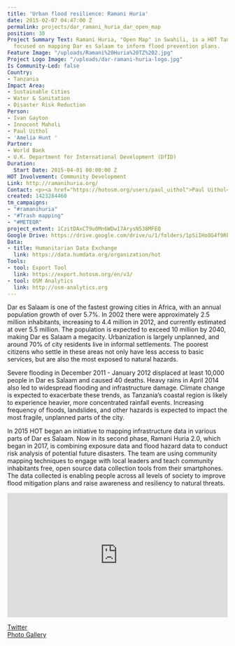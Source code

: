 ```yaml
---
title: 'Urban flood resilience: Ramani Huria'
date: 2015-02-07 04:47:00 Z
permalink: projects/dar_ramani_huria_dar_open_map
position: 30
Project Summary Text: Ramani Huria, "Open Map" in Swahili, is a HOT Tanzania project
  focused on mapping Dar es Salaam to inform flood prevention plans.
Feature Image: "/uploads/Ramani%20Huria%20TZ%202.jpg"
Project Logo Image: "/uploads/dar-ramani-huria-logo.jpg"
Is Community-Led: false
Country:
- Tanzania
Impact Area:
- Sustainable Cities
- Water & Sanitation
- Disaster Risk Reduction
Person:
- Ivan Gayton
- Innocent Maholi
- Paul Uithol
- 'Amelia Hunt '
Partner:
- World Bank
- U.K. Department for International Development (DfID)
Duration:
  Start Date: 2015-04-01 00:00:00 Z
HOT Involvement: Community Development
Link: http://ramanihuria.org/
Contact: <p><a href="https://hotosm.org/users/paul_uithol">Paul Uithol</a></p>
created: 1423284460
tm_campaigns:
- "#ramanihuria"
- "#Trash mapping"
- "#METEOR"
project_extent: 1CzitDAxCT9u0Mn6WDw17ArysN538MFEQ
Google Drive: https://drive.google.com/drive/u/1/folders/1pSiIHo8G4f9RkRbOVfG-yR6BvbkIpg6-
Data:
- title: Humanitarian Data Exchange
  link: https://data.humdata.org/organization/hot
Tools:
- tool: Export Tool
  link: https://export.hotosm.org/en/v3/
- tool: OSM Analytics
  link: http://osm-analytics.org
---
```


Dar es Salaam is one of the fastest growing cities in Africa, with an annual population growth of over 5.7%.  In 2002 there were approximately 2.5 million inhabitants, increasing to 4.4 million in 2012, and currently estimated at over 5.5 million.  The population is expected to exceed 10 million by 2040, making Dar es Salaam a megacity.  Urbanization is largely unplanned, and around 70% of city residents live in informal settlements.  The poorest citizens who settle in these areas not only have less access to basic services, but are also the most exposed to natural hazards.

Severe flooding in December 2011 - January 2012 displaced at least 10,000 people in Dar es Salaam and caused 40 deaths.  Heavy rains in April 2014 also led to widespread flooding and infrastructure damage.  Climate change is expected to exacerbate these trends, as Tanzania’s coastal region is likely to experience heavier, more concentrated rainfall events.  Increasing frequency of floods, landslides, and other hazards is expected to impact the most fragile, unplanned parts of the city.

In 2015 HOT began an initiative to mapping infrastructure data in various parts of Dar es Salaam. Now in its second phase, Ramani Huria 2.0, which began in 2017, is combining exposure data and flood hazard data to conduct risk analysis of potential future disasters. The team are using community mapping techniques to engage with local leaders and teach community inhabitants free, open source data collection tools from their smartphones. The data collected is enabling people across all levels of society to improve flood mitigation plans and raise awareness and resiliency to natural threats.

<div style="position:relative;height:0;padding-bottom:56.25%"><iframe src="https://www.youtube.com/embed/VtDcR_e8_vQ?ecver=2" width="640" height="360" frameborder="0" allow="autoplay; encrypted-media" style="position:absolute;width:100%;height:100%;left:0" allowfullscreen></iframe></div>

[Twitter](http://twitter.com/ramanihuria) <br>
[Photo Gallery](https://www.flickr.com/photos/ramanihuria/)
